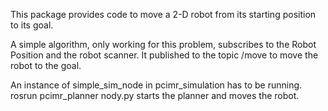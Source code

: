 This package provides code to move a 2-D robot from its starting position to its goal.

A simple algorithm, only working for this problem, subscribes to the Robot Position and the robot scanner. It published to the topic /move to move the robot to the goal.

An instance of simple_sim_node in pcimr_simulation has to be running.
rosrun pcimr_planner nody.py starts the planner and moves the robot.
